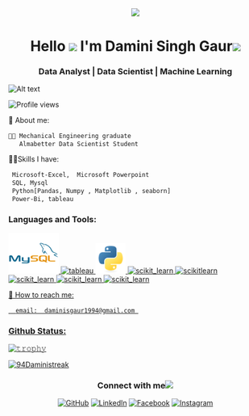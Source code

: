 <div id="header" align="center">
  <img src="https://cdn.dribbble.com/users/1047273/screenshots/6515762/01-pinssm.gif" width="400"/>
</div>

<h1 align="center">Hello <img src="https://raw.githubusercontent.com/JayantGoel001/JayantGoel001/master/GIF/Earth.gif" width="24px"> I'm Damini Singh Gaur<img src="https://raw.githubusercontent.com/MartinHeinz/MartinHeinz/master/wave.gif" width="30px">
  </h1>
<h3 align="center">Data Analyst | Data Scientist | Machine Learning</h3>


<img
  src=""
  alt="Alt text"
  title="Optional title"
  style="display: inline-block; margin: 0 auto; max-width: 300px">


![Profile views](https://gpvc.arturio.dev/94Damini)

 👀 About me:
 
    🧑‍🎓 Mechanical Engineering graduate
       Almabetter Data Scientist Student
    
     
  👩‍💻Skills I have:
  
     Microsoft-Excel,  Microsoft Powerpoint
     SQL, Mysql  
     Python[Pandas, Numpy , Matplotlib , seaborn]
     Power-Bi, tableau
     
  <h3 align="left">Languages and Tools:</h3>
  

</a><a href="https://github.com/94Damini/Data-Science-and-Machine-Learning-Practice" target="_blank"> <img src="https://raw.githubusercontent.com/devicons/devicon/master/icons/mysql/mysql-original-wordmark.svg" alt="mysql" width="100" height="80"/>            </a><a href="https://public.tableau.com/app/profile/Damini singh gaur" target="_blank"> <img src="https://cdn.worldvectorlogo.com/logos/tableau-logo.svg" alt="tableau" width="100" height="80"/>  </a> <a href="https://github.com/94Damini/Data-Science-and-Machine-Learning-Practice" target="_blank"> <img src="https://raw.githubusercontent.com/devicons/devicon/master/icons/python/python-original.svg" alt="python" width="60" height="60"/> </a> <a href="https://github.com/94Damini/Data-Science-and-Machine-Learning-Practice" target="_blank"> <img src="https://numpy.org/images/twitter-image.jpg" alt="scikit_learn" width="100" height="50"/> </a> <a href="https://github.com/soopertramp/Data-Science-and-Machine-Learning-Practice" target="_blank"> <img src="https://www.kindpng.com/picc/m/574-5747046_python-pandas-logo-transparent-hd-png-download.png" alt="scikitlearn" width="120" height="50"/> </a> <a href="https://github.com/94Damini/Data-Science-and-Machine-Learning-Practice" target="_blank"> <img src="https://www.davecwright.org/files/sps-files/figures/dave/scipy.png" alt="scikit_learn" width="120" height="50"/> </a> <a href="https://github.com/soopertramp/Data-Science-and-Machine-Learning-Practice" target="_blank"> <img src="https://miro.medium.com/max/805/1*aUSZsGFCMPNYCkQygs4aGQ.jpeg" alt="scikit_learn" width="160" height="50"/> </a> <a href="https://github.com/94Damini/Data-Science-and-Machine-Learning-Practice" target="_blank"> <img src="https://jorisvandenbossche.github.io/2018_DigiCosme_Software_Day/img/sklearn_logo.png" alt="scikit_learn" width="120" height="50"/> 
  <br>
     
     
   📧 How to reach me:
  
      email:  daminisgaur1994@gmail.com 

 

<h3 align="left"> Github Status:</h3>
  
![𝚝𝚛𝚘𝚙𝚑𝚢](https://github-profile-trophy.vercel.app/?username=94Damini&column=9&margin-w=10&margin-h=10&no-bg=true&no-frame=true&theme=juicyfresh)
  
  
 
  <p align="left">
    <a href="https://github.com/94Damini/github-readme-streak-stats">
        <img title="🔥 Get streak stats for your profile at git.io/streak-stats" alt="94Daministreak"  img height="140em"src="https://github-readme-streak-stats.herokuapp.com/?user=94Damini&theme=black-ice&hide_border=true&stroke=0000&background=060A0CD0"/>
    </a>


  <div align="center">
<h3> Connect with me<a href="https://gifyu.com/image/Zy2f"><img src="https://github.com/milaan9/milaan9/blob/main/Handshake.gif" width="60"></a>
</h3> 
  
<p align="left">

<a href="https://github.com/94Damini"><img src="https://img.icons8.com/bubbles/50/000000/github.png" alt="GitHub"/></a>
<a href="https://www.linkedin.com/in/damini-singh-gaur-511145243/"><img src="https://img.icons8.com/bubbles/50/000000/linkedin.png" alt="LinkedIn"/></a>
<a href="https://www.facebook.com/Gaur Niharika/"><img src="https://img.icons8.com/bubbles/50/000000/facebook-new.png" alt="Facebook"/></a>
<a href="https://www.instagram.com/gaurdamini/"><img src="https://img.icons8.com/bubbles/50/000000/instagram.png" alt="Instagram"/></a>


</p>




